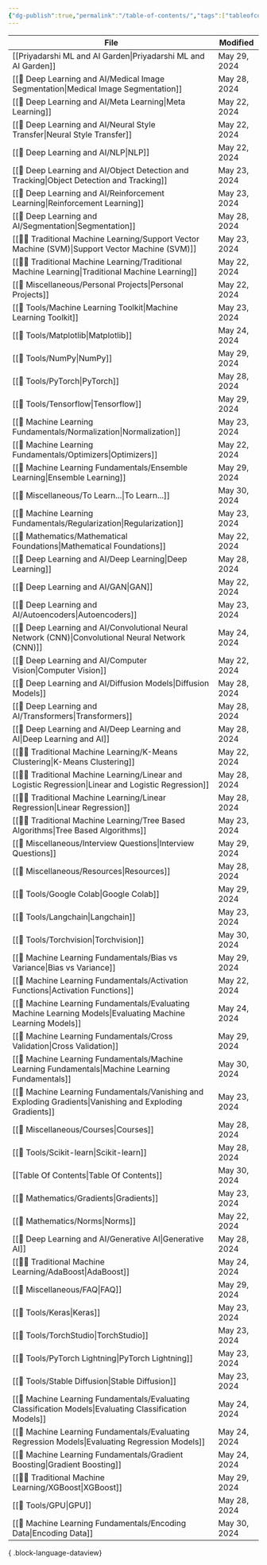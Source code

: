 ```yaml
---
{"dg-publish":true,"permalink":"/table-of-contents/","tags":["tableofcontents","toc"],"noteIcon":"2","updated":"2024-05-30T16:33:40.072+05:30"}
---
```



| File                                                                                                           | Modified     |
| -------------------------------------------------------------------------------------------------------------- | ------------ |
| [[Priyadarshi ML and AI Garden\|Priyadarshi ML and AI Garden]]                                              | May 29, 2024 |
| [[🤖 Deep Learning and AI/Medical Image Segmentation\|Medical Image Segmentation]]                          | May 28, 2024 |
| [[🤖 Deep Learning and AI/Meta Learning\|Meta Learning]]                                                    | May 22, 2024 |
| [[🤖 Deep Learning and AI/Neural Style Transfer\|Neural Style Transfer]]                                    | May 22, 2024 |
| [[🤖 Deep Learning and AI/NLP\|NLP]]                                                                        | May 22, 2024 |
| [[🤖 Deep Learning and AI/Object Detection and Tracking\|Object Detection and Tracking]]                    | May 23, 2024 |
| [[🤖 Deep Learning and AI/Reinforcement Learning\|Reinforcement Learning]]                                  | May 23, 2024 |
| [[🤖 Deep Learning and AI/Segmentation\|Segmentation]]                                                      | May 28, 2024 |
| [[🧑‍🏫 Traditional Machine Learning/Support Vector Machine (SVM)\|Support Vector Machine (SVM)]]           | May 23, 2024 |
| [[🧑‍🏫 Traditional Machine Learning/Traditional Machine Learning\|Traditional Machine Learning]]           | May 22, 2024 |
| [[🍭 Miscellaneous/Personal Projects\|Personal Projects]]                                                   | May 22, 2024 |
| [[🧰 Tools/Machine Learning Toolkit\|Machine Learning Toolkit]]                                             | May 23, 2024 |
| [[🧰 Tools/Matplotlib\|Matplotlib]]                                                                         | May 24, 2024 |
| [[🧰 Tools/NumPy\|NumPy]]                                                                                   | May 29, 2024 |
| [[🧰 Tools/PyTorch\|PyTorch]]                                                                               | May 28, 2024 |
| [[🧰 Tools/Tensorflow\|Tensorflow]]                                                                         | May 29, 2024 |
| [[🧒 Machine Learning Fundamentals/Normalization\|Normalization]]                                           | May 23, 2024 |
| [[🧒 Machine Learning Fundamentals/Optimizers\|Optimizers]]                                                 | May 22, 2024 |
| [[🧒 Machine Learning Fundamentals/Ensemble Learning\|Ensemble Learning]]                                   | May 29, 2024 |
| [[🍭 Miscellaneous/To Learn...\|To Learn...]]                                                               | May 30, 2024 |
| [[🧒 Machine Learning Fundamentals/Regularization\|Regularization]]                                         | May 23, 2024 |
| [[🔢 Mathematics/Mathematical Foundations\|Mathematical Foundations]]                                       | May 22, 2024 |
| [[🤖 Deep Learning and AI/Deep Learning\|Deep Learning]]                                                    | May 28, 2024 |
| [[🤖 Deep Learning and AI/GAN\|GAN]]                                                                        | May 22, 2024 |
| [[🤖 Deep Learning and AI/Autoencoders\|Autoencoders]]                                                      | May 23, 2024 |
| [[🤖 Deep Learning and AI/Convolutional Neural Network (CNN)\|Convolutional Neural Network (CNN)]]          | May 24, 2024 |
| [[🤖 Deep Learning and AI/Computer Vision\|Computer Vision]]                                                | May 22, 2024 |
| [[🤖 Deep Learning and AI/Diffusion Models\|Diffusion Models]]                                              | May 28, 2024 |
| [[🤖 Deep Learning and AI/Transformers\|Transformers]]                                                      | May 28, 2024 |
| [[🤖 Deep Learning and AI/Deep Learning and AI\|Deep Learning and AI]]                                      | May 28, 2024 |
| [[🧑‍🏫 Traditional Machine Learning/K-Means Clustering\|K-Means Clustering]]                               | May 22, 2024 |
| [[🧑‍🏫 Traditional Machine Learning/Linear and Logistic Regression\|Linear and Logistic Regression]]       | May 28, 2024 |
| [[🧑‍🏫 Traditional Machine Learning/Linear Regression\|Linear Regression]]                                 | May 28, 2024 |
| [[🧑‍🏫 Traditional Machine Learning/Tree Based Algorithms\|Tree Based Algorithms]]                         | May 23, 2024 |
| [[🍭 Miscellaneous/Interview Questions\|Interview Questions]]                                               | May 29, 2024 |
| [[🍭 Miscellaneous/Resources\|Resources]]                                                                   | May 28, 2024 |
| [[🧰 Tools/Google Colab\|Google Colab]]                                                                     | May 29, 2024 |
| [[🧰 Tools/Langchain\|Langchain]]                                                                           | May 23, 2024 |
| [[🧰 Tools/Torchvision\|Torchvision]]                                                                       | May 30, 2024 |
| [[🧒 Machine Learning Fundamentals/Bias vs Variance\|Bias vs Variance]]                                     | May 29, 2024 |
| [[🧒 Machine Learning Fundamentals/Activation Functions\|Activation Functions]]                             | May 22, 2024 |
| [[🧒 Machine Learning Fundamentals/Evaluating Machine Learning Models\|Evaluating Machine Learning Models]] | May 24, 2024 |
| [[🧒 Machine Learning Fundamentals/Cross Validation\|Cross Validation]]                                     | May 29, 2024 |
| [[🧒 Machine Learning Fundamentals/Machine Learning Fundamentals\|Machine Learning Fundamentals]]           | May 30, 2024 |
| [[🧒 Machine Learning Fundamentals/Vanishing and Exploding Gradients\|Vanishing and Exploding Gradients]]   | May 23, 2024 |
| [[🍭 Miscellaneous/Courses\|Courses]]                                                                       | May 28, 2024 |
| [[🧰 Tools/Scikit-learn\|Scikit-learn]]                                                                     | May 28, 2024 |
| [[Table Of Contents\|Table Of Contents]]                                                                    | May 30, 2024 |
| [[🔢 Mathematics/Gradients\|Gradients]]                                                                     | May 23, 2024 |
| [[🔢 Mathematics/Norms\|Norms]]                                                                             | May 22, 2024 |
| [[🤖 Deep Learning and AI/Generative AI\|Generative AI]]                                                    | May 28, 2024 |
| [[🧑‍🏫 Traditional Machine Learning/AdaBoost\|AdaBoost]]                                                   | May 24, 2024 |
| [[🍭 Miscellaneous/FAQ\|FAQ]]                                                                               | May 29, 2024 |
| [[🧰 Tools/Keras\|Keras]]                                                                                   | May 23, 2024 |
| [[🧰 Tools/TorchStudio\|TorchStudio]]                                                                       | May 23, 2024 |
| [[🧰 Tools/PyTorch Lightning\|PyTorch Lightning]]                                                           | May 23, 2024 |
| [[🧰 Tools/Stable Diffusion\|Stable Diffusion]]                                                             | May 23, 2024 |
| [[🧒 Machine Learning Fundamentals/Evaluating Classification Models\|Evaluating Classification Models]]     | May 24, 2024 |
| [[🧒 Machine Learning Fundamentals/Evaluating Regression Models\|Evaluating Regression Models]]             | May 24, 2024 |
| [[🧒 Machine Learning Fundamentals/Gradient Boosting\|Gradient Boosting]]                                   | May 24, 2024 |
| [[🧑‍🏫 Traditional Machine Learning/XGBoost\|XGBoost]]                                                     | May 29, 2024 |
| [[🧰 Tools/GPU\|GPU]]                                                                                       | May 28, 2024 |
| [[🧒 Machine Learning Fundamentals/Encoding Data\|Encoding Data]]                                           | May 30, 2024 |

{ .block-language-dataview}

